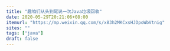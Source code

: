 ```yaml
---
title: "趣咱们从头到尾说一次Java垃圾回收"
date: 2020-05-29T20:21:06+08:00
itemurl: "https://mp.weixin.qq.com/s/x83h2MKCxsHJDpoWbVtnig"
sites: ""
tags: ["java"]
draft: false
---
```


